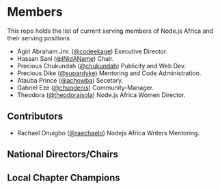 # Members

This repo holds the list of current serving members of Node.js Africa and their serving positions


- Agiri Abraham Jnr. ([@codeekage](https://github.com/codeekage)) Executive Director.
- Hassan Sani ([@iNidAName](https://github.com/inidaname)) Chair.
- Precious Chukundah ([@chukundah](https://github.com/chukundah)) Publicity and Web Dev.
- Precious Dike ([@supardyke](https://github.com/supardyke)) Mentoring and Code Administration.
- Atauba Prince ([@achowba](https://github.com/achowba)) Secetary.
- Gabriel Eze ([@chuqdenis](https://github.com/chuqdenis)) Community-Manager.
- Theodora ([@theodoraisola](https://github.com/theodoraisola)) Node.js Africa Women Director.

## Contributors
- Rachael Onuigbo ([@raechaelo](https://github.com/raechaelo)) Nodejs Africa Writers Mentoring.


## National Directors/Chairs



## Local Chapter Champions
